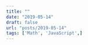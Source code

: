 ```yaml
---
title: ""
date: "2019-05-14"
draft: false
url: "posts/2019-05-14"
tags: ['Math', 'JavaScript',]
---
```



